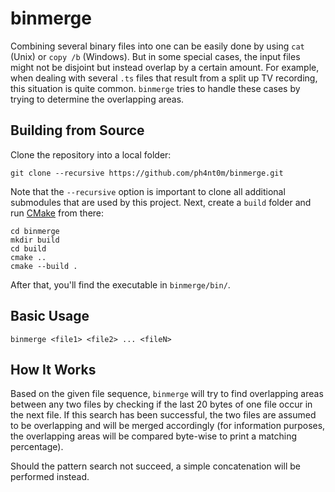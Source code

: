 # binmerge
Combining several binary files into one can be easily done by using `cat` (Unix) or `copy /b` (Windows). But in some special cases, the input files might not be disjoint but instead overlap by a certain amount. For example, when dealing with several `.ts` files that result from a split up TV recording, this situation is quite common. `binmerge` tries to handle these cases by trying to determine the overlapping areas.

## Building from Source
Clone the repository into a local folder:
```
git clone --recursive https://github.com/ph4nt0m/binmerge.git
```
Note that the `--recursive` option is important to clone all additional submodules that are used by this project. Next, create a `build` folder and run [CMake](https://cmake.org/) from there: 
```
cd binmerge
mkdir build
cd build
cmake ..
cmake --build .
```
After that, you'll find the executable in `binmerge/bin/`.

## Basic Usage
```
binmerge <file1> <file2> ... <fileN>
```

## How It Works
Based on the given file sequence, `binmerge` will try to find overlapping areas between any two files by checking if the last 20 bytes of one file occur in the next file. If this search has been successful, the two files are assumed to be overlapping and will be merged accordingly (for information purposes, the overlapping areas will be compared byte-wise to print a matching percentage).

Should the pattern search not succeed, a simple concatenation will be performed instead.
